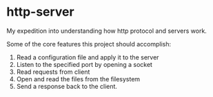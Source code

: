 # http-server
My expedition into understanding how http protocol and servers work.

Some of the core features this project should accomplish:
1. Read a configuration file and apply it to the server
2. Listen to the specified port by opening a socket
3. Read requests from client
4. Open and read the files from the filesystem
5. Send a response back to the client.
